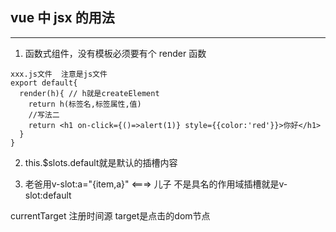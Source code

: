 ## vue 中 jsx 的用法

---

1. 函数式组件，没有模板必须要有个 render 函数

```
xxx.js文件  注意是js文件
export default{
  render(h){ // h就是createElement
    return h(标签名,标签属性,值)
    //写法二
    return <h1 on-click={()=>alert(1)} style={{color:'red'}}>你好</h1>
  }
}

```
2. this.$slots.default就是默认的插槽内容

3. 老爸用v-slot:a="{item,a}"  <===>  儿子 <slot name="a" :item='item' :a='1'></slot>
  不是具名的作用域插槽就是v-slot:default

currentTarget 注册时间源
target是点击的dom节点